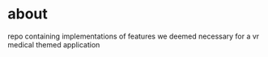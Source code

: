 # about
repo containing implementations of features we deemed necessary for a vr medical themed application
